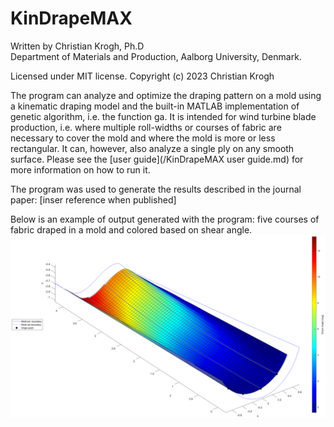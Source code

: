 # KinDrapeMAX
Written by Christian Krogh, Ph.D   
Department of Materials and Production, Aalborg University, Denmark.

Licensed under MIT license. Copyright (c) 2023 Christian Krogh

The program can analyze and optimize the draping pattern on a mold using 
a kinematic draping model and the built-in MATLAB implementation of 
genetic algorithm, i.e. the function ga. It is intended for wind turbine 
blade production, i.e. where multiple roll-widths or courses of fabric 
are necessary to cover the mold and where the mold is more or less 
rectangular. It can, however, also analyze a single ply on any smooth 
surface. Please see the [user guide](/KinDrapeMAX user guide.md) for more information on how to run it.

The program was used to generate the results described in the journal paper:
[inser reference when published]

Below is an example of output generated with the program: five courses of fabric draped in a mold and colored based on shear angle.
![This is an image](/Output/2022-December-19_14-52_1layer_baseline/ShearFig.png)
